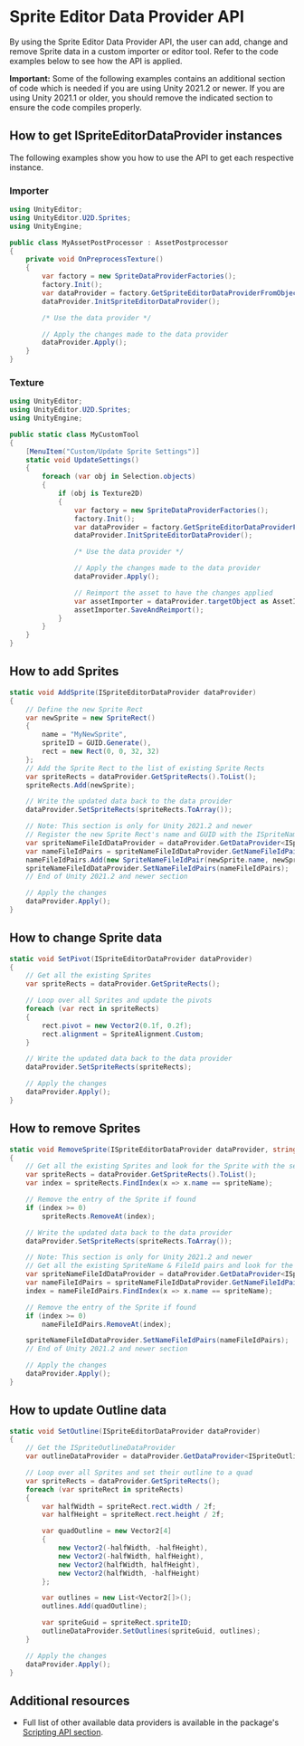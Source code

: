 # Sprite Editor Data Provider API

By using the Sprite Editor Data Provider API, the user can add, change and remove Sprite data in a custom importer or editor tool. Refer to the code examples below to see how the API is applied.

**Important:** Some of the following examples contains an additional section of code which is needed if you are using Unity 2021.2 or newer. If you are using Unity 2021.1 or older, you should remove the indicated section to ensure the code compiles properly.

## How to get ISpriteEditorDataProvider instances

The following examples show you how to use the API to get each respective instance.

### Importer

```C#
using UnityEditor;
using UnityEditor.U2D.Sprites;
using UnityEngine;

public class MyAssetPostProcessor : AssetPostprocessor
{
    private void OnPreprocessTexture()
    {
        var factory = new SpriteDataProviderFactories();
        factory.Init();
        var dataProvider = factory.GetSpriteEditorDataProviderFromObject(assetImporter);
        dataProvider.InitSpriteEditorDataProvider();

        /* Use the data provider */

        // Apply the changes made to the data provider
        dataProvider.Apply();
    }
}
```

### Texture

```C#
using UnityEditor;
using UnityEditor.U2D.Sprites;
using UnityEngine;

public static class MyCustomTool
{
    [MenuItem("Custom/Update Sprite Settings")]
    static void UpdateSettings()
    {
        foreach (var obj in Selection.objects)
        {
            if (obj is Texture2D)
            {
                var factory = new SpriteDataProviderFactories();
                factory.Init();
                var dataProvider = factory.GetSpriteEditorDataProviderFromObject(obj);
                dataProvider.InitSpriteEditorDataProvider();

                /* Use the data provider */

                // Apply the changes made to the data provider
                dataProvider.Apply();

                // Reimport the asset to have the changes applied
                var assetImporter = dataProvider.targetObject as AssetImporter;
                assetImporter.SaveAndReimport();
            }
        }
    }
}
```

## How to add Sprites

```C#
static void AddSprite(ISpriteEditorDataProvider dataProvider)
{
    // Define the new Sprite Rect
    var newSprite = new SpriteRect()
    {
        name = "MyNewSprite",
        spriteID = GUID.Generate(),
        rect = new Rect(0, 0, 32, 32)
    };
    // Add the Sprite Rect to the list of existing Sprite Rects
    var spriteRects = dataProvider.GetSpriteRects().ToList();
    spriteRects.Add(newSprite);

    // Write the updated data back to the data provider
    dataProvider.SetSpriteRects(spriteRects.ToArray());

    // Note: This section is only for Unity 2021.2 and newer
    // Register the new Sprite Rect's name and GUID with the ISpriteNameFileIdDataProvider
    var spriteNameFileIdDataProvider = dataProvider.GetDataProvider<ISpriteNameFileIdDataProvider>();
    var nameFileIdPairs = spriteNameFileIdDataProvider.GetNameFileIdPairs().ToList();
    nameFileIdPairs.Add(new SpriteNameFileIdPair(newSprite.name, newSprite.spriteID));
    spriteNameFileIdDataProvider.SetNameFileIdPairs(nameFileIdPairs);
    // End of Unity 2021.2 and newer section

    // Apply the changes
    dataProvider.Apply();
}
```

## How to change Sprite data

```C#
static void SetPivot(ISpriteEditorDataProvider dataProvider)
{
    // Get all the existing Sprites
    var spriteRects = dataProvider.GetSpriteRects();

    // Loop over all Sprites and update the pivots
    foreach (var rect in spriteRects)
    {
        rect.pivot = new Vector2(0.1f, 0.2f);
        rect.alignment = SpriteAlignment.Custom;
    }

    // Write the updated data back to the data provider
    dataProvider.SetSpriteRects(spriteRects);

    // Apply the changes
    dataProvider.Apply();
}
```

## How to remove Sprites

```C#
static void RemoveSprite(ISpriteEditorDataProvider dataProvider, string spriteName)
{
    // Get all the existing Sprites and look for the Sprite with the selected name
    var spriteRects = dataProvider.GetSpriteRects().ToList();
    var index = spriteRects.FindIndex(x => x.name == spriteName);

    // Remove the entry of the Sprite if found
    if (index >= 0)
        spriteRects.RemoveAt(index);

    // Write the updated data back to the data provider
    dataProvider.SetSpriteRects(spriteRects.ToArray());

    // Note: This section is only for Unity 2021.2 and newer
    // Get all the existing SpriteName & FileId pairs and look for the Sprite with the selected name
    var spriteNameFileIdDataProvider = dataProvider.GetDataProvider<ISpriteNameFileIdDataProvider>();
    var nameFileIdPairs = spriteNameFileIdDataProvider.GetNameFileIdPairs().ToList();
    index = nameFileIdPairs.FindIndex(x => x.name == spriteName);

    // Remove the entry of the Sprite if found
    if (index >= 0)
        nameFileIdPairs.RemoveAt(index);

    spriteNameFileIdDataProvider.SetNameFileIdPairs(nameFileIdPairs);
    // End of Unity 2021.2 and newer section

    // Apply the changes
    dataProvider.Apply();
}
```

## How to update Outline data

```C#
static void SetOutline(ISpriteEditorDataProvider dataProvider)
{
    // Get the ISpriteOutlineDataProvider
    var outlineDataProvider = dataProvider.GetDataProvider<ISpriteOutlineDataProvider>();

    // Loop over all Sprites and set their outline to a quad
    var spriteRects = dataProvider.GetSpriteRects();
    foreach (var spriteRect in spriteRects)
    {
        var halfWidth = spriteRect.rect.width / 2f;
        var halfHeight = spriteRect.rect.height / 2f;

        var quadOutline = new Vector2[4]
        {
            new Vector2(-halfWidth, -halfHeight),
            new Vector2(-halfWidth, halfHeight),
            new Vector2(halfWidth, halfHeight),
            new Vector2(halfWidth, -halfHeight)
        };

        var outlines = new List<Vector2[]>();
        outlines.Add(quadOutline);

        var spriteGuid = spriteRect.spriteID;
        outlineDataProvider.SetOutlines(spriteGuid, outlines);
    }

    // Apply the changes
    dataProvider.Apply();
}
```

## Additional resources

- Full list of other available data providers is available in the package's [Scripting API section](xref:UnityEditor.U2D.Sprites).
